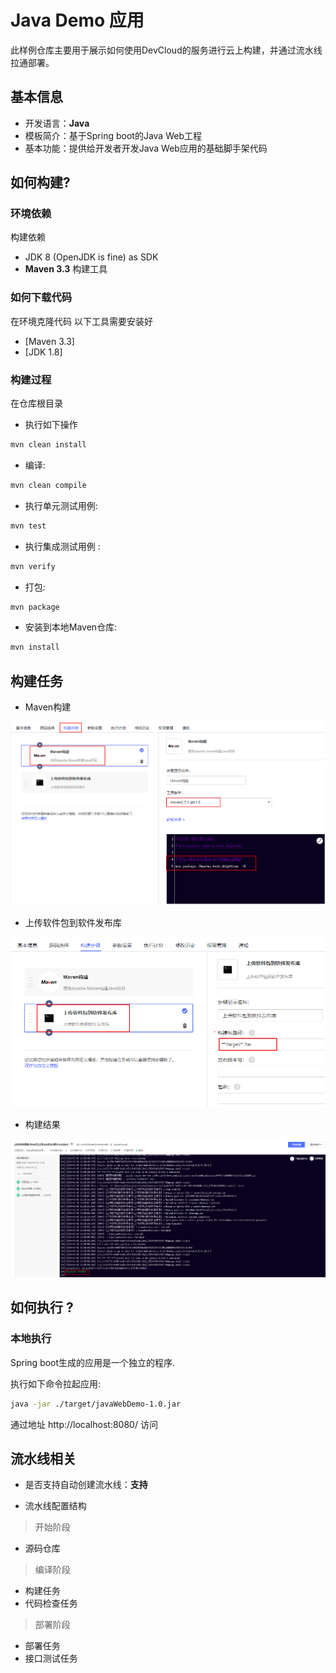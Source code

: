 # Java Demo 应用

此样例仓库主要用于展示如何使用DevCloud的服务进行云上构建，并通过流水线拉通部署。

## 基本信息

+ 开发语言：**Java**
+ 模板简介：基于Spring boot的Java Web工程
+ 基本功能：提供给开发者开发Java Web应用的基础脚手架代码

## 如何构建?

### 环境依赖

构建依赖
* JDK 8 (OpenJDK is fine) as SDK
* **Maven 3.3** 构建工具

### 如何下载代码

在环境克隆代码
以下工具需要安装好
* [Maven 3.3]
* [JDK 1.8]

### 构建过程

在仓库根目录

* 执行如下操作
```bash
mvn clean install
```
* 编译:
```bash
mvn clean compile
```
* 执行单元测试用例:
```bash
mvn test
```
* 执行集成测试用例 :
```bash
mvn verify
```

* 打包:
```bash
mvn package
```

* 安装到本地Maven仓库:
```bash
mvn install
```

## 构建任务

* Maven构建

![Maven构建](./images/maven-build.PNG)

* 上传软件包到软件发布库

![上传软件包到软件发布库](./images/upload-release-repository.PNG)

* 构建结果

![构建结果](./images/build-success.PNG)

## 如何执行 ?

### 本地执行

 Spring boot生成的应用是一个独立的程序.

执行如下命令拉起应用:

```bash
java -jar ./target/javaWebDemo-1.0.jar
```

通过地址 http://localhost:8080/ 访问


## 流水线相关

- 是否支持自动创建流水线：**支持**

- 流水线配置结构

> 开始阶段
+ 源码仓库

> 编译阶段
+ 构建任务
+ 代码检查任务

> 部署阶段
+ 部署任务
+ 接口测试任务
